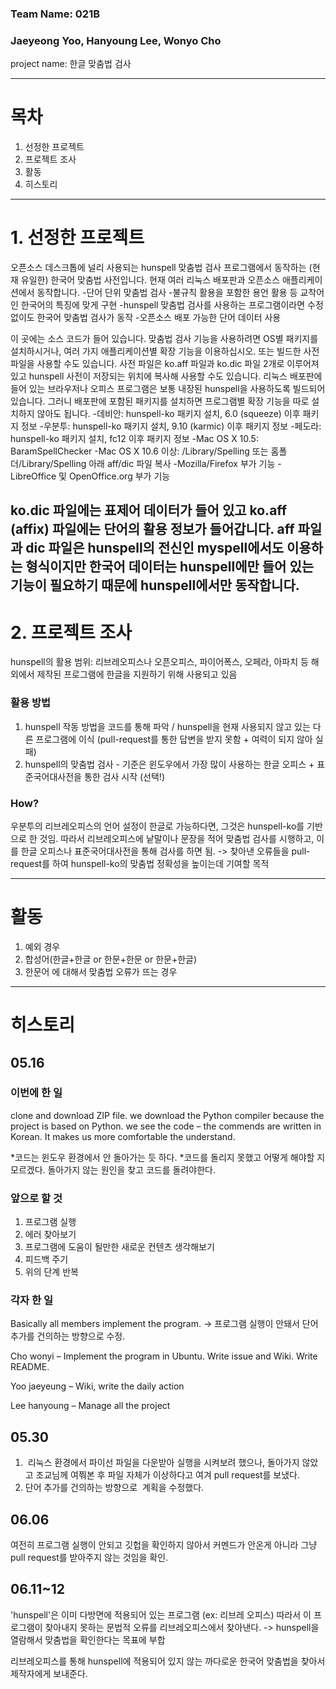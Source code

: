 
### Team Name: 021B
### Jaeyeong Yoo, Hanyoung Lee, Wonyo Cho


project name: 한글 맞춤법 검사






--------------------------------------------
# 목차

1. 선정한 프로젝트
2. 프로젝트 조사
3. 활동
4. 히스토리


--------------------------------------------

# 1. 선정한 프로젝트

오픈소스 데스크톱에 널리 사용되는 hunspell 맞춤법 검사 프로그램에서 동작하는 (현재 유일한) 한국어 맞춤법 사전입니다.
현재 여러 리눅스 배포판과 오픈소스 애플리케이션에서 동작합니다.
-단어 단위 맞춤법 검사
-불규칙 활용을 포함한 용언 활용 등 교착어인 한국어의 특징에 맞게 구현
-hunspell 맞춤법 검사를 사용하는 프로그램이라면 수정 없이도 한국어 맞춤법 검사가 동작
-오픈소스 배포 가능한 단어 데이터 사용

이 곳에는 소스 코드가 들어 있습니다. 맞춤법 검사 기능을 사용하려면 OS별 패키지를 설치하시거나, 여러 가지 애플리케이션별 확장 기능을 이용하십시오. 또는 빌드한 사전 파일을 사용할 수도 있습니다.
사전 파일은 ko.aff 파일과 ko.dic 파일 2개로 이루어져 있고 hunspell 사전이 저장되는 위치에 복사해 사용할 수도 있습니다.
리눅스 배포판에 들어 있는 브라우저나 오피스 프로그램은 보통 내장된 hunspell을 사용하도록 빌드되어 있습니다. 그러니 배포판에 포함된 패키지를 설치하면 프로그램별 확장 기능을 따로 설치하지 않아도 됩니다.
-데비안: hunspell-ko 패키지 설치, 6.0 (squeeze) 이후 패키지 정보
-우분투: hunspell-ko 패키지 설치, 9.10 (karmic) 이후 패키지 정보
-페도라: hunspell-ko 패키지 설치, fc12 이후 패키지 정보
-Mac OS X 10.5: BaramSpellChecker
-Mac OS X 10.6 이상: /Library/Spelling 또는 홈폴더/Library/Spelling 아래 aff/dic 파일 복사
-Mozilla/Firefox 부가 기능
-LibreOffice 및 OpenOffice.org 부가 기능

ko.dic 파일에는 표제어 데이터가 들어 있고 ko.aff (affix) 파일에는 단어의 활용 정보가 들어갑니다. aff 파일과 dic 파일은 hunspell의 전신인 myspell에서도 이용하는 형식이지만 한국어 데이터는 hunspell에만 들어 있는 기능이 필요하기 때문에 hunspell에서만 동작합니다.
--------------------------------------------

# 2. 프로젝트 조사

hunspell의 활용 범위: 리브레오피스나 오픈오피스, 파이어폭스, 오페라, 아파치 등 해외에서 제작된 프로그램에 한글을 지원하기 위해 사용되고 있음

### 활용 방법

1. hunspell 작동 방법을 코드를 통해 파악 / hunspell을 현재 사용되지 않고 있는 다른 프로그램에 이식 (pull-request를 통한 답변을 받지 못함 + 여력이 되지 않아 실패)
2. hunspell의 맞춤법 검사 - 기준은 윈도우에서 가장 많이 사용하는 한글 오피스 + 표준국어대사전을 통한 검사 시작 (선택!)

### How?

우분투의 리브레오피스의 언어 설정이 한글로 가능하다면, 그것은 hunspell-ko를 기반으로 한 것임. 따라서 리브레오피스에 낱말이나 문장을 적어 맞춤법 검사를 시행하고, 이를 한글 오피스나 표준국어대사전을 통해 검사를 하면 됨.
-> 찾아낸 오류들을 pull-request를 하여 hunspell-ko의 맞춤법 정확성을 높이는데 기여할 목적


---------------------------------------------

# 활동


1. 예외 경우
2. 합성어(한글+한글 or 한문+한문 or 한문+한글)
3. 한문어
에 대해서 맞춤법 오류가 뜨는 경우



--------------------------------------------------------------
# 히스토리

## 05.16

### 이번에 한 일

clone and download ZIP file.
we download the Python compiler because the project is based on Python.
we see the code – the commends are written in Korean. It makes us more comfortable the understand.

*코드는 윈도우 환경에서 안 돌아가는 듯 하다.
*코드를 돌리지 못했고 어떻게 해야할 지 모르겠다. 돌아가지 않는 원인을 찾고 코드를 돌려야한다.



### 앞으로 할 것

1. 프로그램 실행
2. 에러 찾아보기
3. 프로그램에 도움이 될만한 새로운 컨텐츠 생각해보기
4. 피드백 주기
5. 위의 단계 반복


### 각자 한 일

Basically all members implement the program.
-> 프로그램 실행이 안돼서 단어 추가를 건의하는 방향으로 수정.

Cho wonyi – Implement the program in Ubuntu. Write issue and Wiki. Write README.

Yoo jaeyeung – Wiki, write the daily action 

Lee hanyoung – Manage all the project




## 05.30

1.  리눅스 환경에서 파이선 파일을 다운받아 실행을 시켜보려 했으나, 돌아가지 않았고 조교님께 여쭤본 후 파일 자체가 이상하다고 여겨 pull request를 보냈다.
2. 단어 추가를 건의하는 방향으로  계획을 수정했다.




## 06.06

 여전히 프로그램 실행이 안되고 깃헙을 확인하지 않아서 커멘드가 안온게 아니라 그냥 pull request를 받아주지 않는 것임을 확인.
 
 

## 06.11~12

'hunspell'은 이미 다방면에 적용되어 있는 프로그램 (ex: 리브레 오피스) 따라서 이 프로그램이 찾아내지 못하는 문법적 오류를 리브레오피스에서 찾아낸다.  -> hunspell을 열람해서 맞춤법을 확인한다는 목표에 부합

리브레오피스를 통해 hunspell에 적용되어 있지 않는 까다로운 한국어 맞춤법을 찾아서 제작자에게 보내준다.

